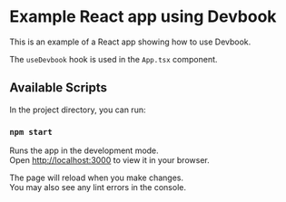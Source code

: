 # Example React app using Devbook

This is an example of a React app showing how to use Devbook.

The `useDevbook` hook is used in the `App.tsx` component.

## Available Scripts

In the project directory, you can run:

### `npm start`

Runs the app in the development mode.\
Open [http://localhost:3000](http://localhost:3000) to view it in your browser.

The page will reload when you make changes.\
You may also see any lint errors in the console.


